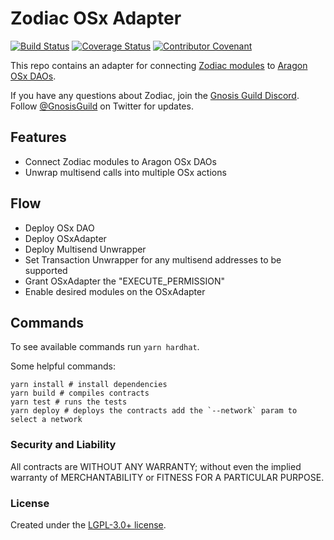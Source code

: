 # Zodiac OSx Adapter

[![Build Status](https://github.com/gnosisguild/zodiac-adapter-osx/actions/workflows/ci.yml/badge.svg)](https://github.com/gnosisguild/zodiac-adapter-osx/actions/workflows/ci.yml)
[![Coverage Status](https://coveralls.io/repos/github/gnosisguild/zodiac-adapter-osx/badge.svg?branch=main&cache_bust=1)](https://coveralls.io/github/gnosisguild/zodiac-module-bridge?branch=main)
[![Contributor Covenant](https://img.shields.io/badge/Contributor%20Covenant-2.1-4baaaa.svg)](https://github.com/gnosisguild/CODE_OF_CONDUCT)

This repo contains an adapter for connecting [Zodiac modules](https://github.com/gnosisguild/zodiac) to [Aragon OSx DAOs](https://github.com/aragon/osx/).

If you have any questions about Zodiac, join the [Gnosis Guild Discord](https://discord.gg/wwmBWTgyEq). Follow [@GnosisGuild](https://twitter.com/gnosisguild) on Twitter for updates.

## Features

- Connect Zodiac modules to Aragon OSx DAOs
- Unwrap multisend calls into multiple OSx actions

## Flow

- Deploy OSx DAO
- Deploy OSxAdapter
- Deploy Multisend Unwrapper
- Set Transaction Unwrapper for any multisend addresses to be supported
- Grant OSxAdapter the "EXECUTE_PERMISSION"
- Enable desired modules on the OSxAdapter

## Commands

To see available commands run `yarn hardhat`.

Some helpful commands:

```
yarn install # install dependencies
yarn build # compiles contracts
yarn test # runs the tests
yarn deploy # deploys the contracts add the `--network` param to select a network
```

### Security and Liability

All contracts are WITHOUT ANY WARRANTY; without even the implied warranty of MERCHANTABILITY or FITNESS FOR A PARTICULAR PURPOSE.

### License

Created under the [LGPL-3.0+ license](LICENSE).
